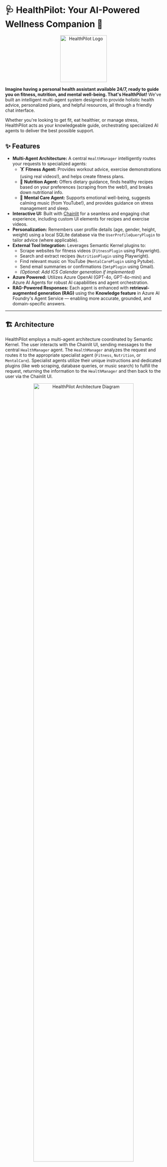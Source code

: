# 🩺 HealthPilot: Your AI-Powered Wellness Companion 🚀

<p align="center">
  <img src="./public/logo_light.png" alt="HealthPilot Logo" width="150"/>
</p>

**Imagine having a personal health assistant available 24/7, ready to guide you on fitness, nutrition, and mental well-being. That's HealthPilot!** We've built an intelligent multi-agent system designed to provide holistic health advice, personalized plans, and helpful resources, all through a friendly chat interface.

Whether you're looking to get fit, eat healthier, or manage stress, HealthPilot acts as your knowledgeable guide, orchestrating specialized AI agents to deliver the best possible support.

## ✨ Features

* **Multi-Agent Architecture:** A central `HealthManager` intelligently routes your requests to specialized agents:
    * 🏋️ **Fitness Agent:** Provides workout advice, exercise demonstrations (using real videos!), and helps create fitness plans.
    * 🍎 **Nutrition Agent:** Offers dietary guidance, finds healthy recipes based on your preferences (scraping from the web!), and breaks down nutritional info.
    * 🧠 **Mental Care Agent:** Supports emotional well-being, suggests calming music (from YouTube!), and provides guidance on stress management and sleep.
* **Interactive UI:** Built with [Chainlit](https://chainlit.io/) for a seamless and engaging chat experience, including custom UI elements for recipes and exercise videos.
* **Personalization:** Remembers user profile details (age, gender, height, weight) using a local SQLite database via the `UserProfileQueryPlugin` to tailor advice (where applicable).
* **External Tool Integration:** Leverages Semantic Kernel plugins to:
    * Scrape websites for fitness videos (`FitnessPlugin` using Playwright).
    * Search and extract recipes (`NutritionPlugin` using Playwright).
    * Find relevant music on YouTube (`MentalCarePlugin` using Pytube).
    * Send email summaries or confirmations (`SmtpPlugin` using Gmail).
    * *(Optional: Add ICS Calendar generation if implemented)*
* **Azure Powered:** Utilizes Azure OpenAI (GPT-4o, GPT-4o-mini) and Azure AI Agents for robust AI capabilities and agent orchestration.
* **RAG-Powered Responses:** Each agent is enhanced with **retrieval-augmented generation (RAG)** using the **Knowledge feature** in Azure AI Foundry's Agent Service — enabling more accurate, grounded, and domain-specific answers.


---

## 🏗️ Architecture

HealthPilot employs a multi-agent architecture coordinated by Semantic Kernel. The user interacts with the Chainlit UI, sending messages to the central `HealthManager` agent. The `HealthManager` analyzes the request and routes it to the appropriate specialist agent (`Fitness`, `Nutrition`, or `MentalCare`). Specialist agents utilize their unique instructions and dedicated plugins (like web scraping, database queries, or music search) to fulfill the request, returning the information to the `HealthManager` and then back to the user via the Chainlit UI.

<p align="center">
  <img src="./architecture.jpg" alt="HealthPilot Architecture Diagram" width="80%"/>
  <br/><em>Figure 1: HealthPilot System Architecture</em>
</p>

**Core Components:**

* **Chainlit:** Provides the frontend chat interface and manages user sessions.
* **Semantic Kernel:** Orchestrates the overall workflow, manages plugins, and interacts with AI models.
* **Azure AI Agents:** Hosts the specialized agents (Fitness, Nutrition, MentalCare) defined with specific instructions and tools (plugins). Uses GPT-4o.
* **Azure OpenAI Service:** Provides the underlying LLMs (GPT-4o-mini for the `HealthManager`).
* **Plugins:** Modular components (`.py` files in `/plugins`) that give agents specific skills (web scraping, database access, API calls, etc.).

## 🛠️ Tech Stack

![Python](https://img.shields.io/badge/Python-3.11+-blue?style=for-the-badge&logo=python&logoColor=white)
![Semantic Kernel](https://img.shields.io/badge/Semantic%20Kernel-Microsoft-orange?style=for-the-badge)
![Azure](https://img.shields.io/badge/Azure-OpenAI%20%26%20AI%20Agents-blue?style=for-the-badge&logo=microsoftazure&logoColor=white)
![Chainlit](https://img.shields.io/badge/Chainlit-UI-green?style=for-the-badge)
![Playwright](https://img.shields.io/badge/Playwright-Web%20Scraping-darkgreen?style=for-the-badge&logo=playwright)
![SQLite](https://img.shields.io/badge/SQLite-Database-blue?style=for-the-badge&logo=sqlite&logoColor=white)
![Pytube](https://img.shields.io/badge/Pytube-YouTube-red?style=for-the-badge&logo=youtube)
![dotenv](https://img.shields.io/badge/dotenv-Config-yellow?style=for-the-badge)

## 🚀 Getting Started

Let's get HealthPilot running on your local machine!

### Prerequisites

* **Python:** Version 3.10+ recommended.
* **Git:** To clone the repository.
* **Azure Account & Services:**
    * An active Azure subscription.
    * An Azure OpenAI resource with eg. **GPT-4o-mini** deployed (for the `HealthManager`).
    * An Azure AI Studio/Foundry project with three **Azure AI Agents** created using the eg. **GPT-4o** model (Fitness, Nutrition, MentalCare). Set agent prompts in `agents/*.py` files. Note the `Agent ID` for each. For each agent, upload the corresponding PDF from the `knowledge/` folder into the **Knowledge** section of Azure AI Studio to enable RAG-based responses:

| Agent            | Knowledge PDF File                                      | Description                                |
|------------------|---------------------------------------------------------|--------------------------------------------|
| FitnessAgent     | ACE-Personal-Trainer-Manual-PDFDrive-.pdf              | Exercise science and workout planning      |
| NutritionAgent   | Dietary_Guidelines_for_Americans_2020-2025.pdf         | Official dietary guidance and nutrition    |
| MentalCareAgent  | therapists_guide_to_brief_cbtmanual.pdf                | Cognitive behavioral therapy and mental care |

### Installation & Setup

1.  **Clone the Repository:**
    ```bash
    git clone <your-repository-url>
    cd <repository-directory>
    ```

2.  **Create a Virtual Environment:** (Recommended)
    ```bash
    python -m venv .venv
    source .venv/bin/activate  # Linux/macOS
    # .venv\Scripts\activate  # Windows
    ```

3.  **Install Dependencies:**
    ```bash
    pip install -r requirements.txt
    ```

4.  **Install Playwright Browsers:** (Needed for Nutrition & Fitness plugins)
    ```bash
    playwright install --with-deps
    ```

5.  **Configure Environment Variables:**
    * Create a `.env` file in the project root directory.
    * Add the following variables, replacing placeholder values with your actual credentials:

        ```dotenv
        AZURE_OPENAI_DEPLOYMENT_NAME="gpt-4o-mini" # Or your deployment name
        AZURE_OPENAI_API_KEY="your_aoai_api_key"
        AZURE_OPENAI_ENDPOINT="https://your_aoai_[endpoint.openai.azure.com/](https://endpoint.openai.azure.com/)"
        AZURE_OPENAI_API_VERSION="2024-05-01-preview" # Or your API version
        AZURE_AI_AGENT_PROJECT_CONNECTION_STRING="your_connection_string"
        FITNESS_ASSISTANT="your_fitness_agent_id"
        NUTRITION_ASSISTANT="your_nutrition_agent_id"
        MENTAL_CARE_ASSISTANT="your_mentalcare_agent_id"
        SENDER_EMAIL="your_gmail_address@gmail.com"
        APP_PASSWORD="your_16_character_gmail_app_password"
        CHAINLIT_AUTH_SECRET="your_generated_chainlit_secret" 
        # Generate using: chainlit create-secret
        ```

### Running the Application

1.  **Start Chainlit:**
    ```bash
    chainlit run app.py -w
    ```
    *(The `-w` flag enables auto-reloading during development)*

2.  **Access HealthPilot:**
    * Open your browser and navigate to `http://localhost:8000` (or the port specified by Chainlit).
    * Log in using the simple credentials defined in `app.py` (default: `admin`/`123`) if prompted.

3.  **Start Chatting!** Use the starter prompts or ask your own health-related questions.

## ☁️ Deployment

Refer the below link to test the application:

Project Link: https://healthpilot-ebb2fue5ewbegcgv.eastus2-01.azurewebsites.net

## 💡 Future Improvements

* **Persistent & Scalable Storage:** Replace SQLite with a cloud database (e.g., Azure SQL, Cosmos DB) for user profiles.
* **Enhanced Personalization:** Track progress, preferences, and provide proactive recommendations.
* **Wearable Integration:** Connect with fitness trackers or health APIs.
* **Calendar Integration:** Implement direct calendar event creation (using `.ics` generation or potentially MS Graph/Google Calendar API).
* **More Modalities:** Explore image analysis (e.g., food logging) or voice input.

## 🙏 Acknowledgements

* The [Semantic Kernel](https://github.com/microsoft/semantic-kernel) team for the powerful orchestration framework.
* The [Chainlit](https://chainlit.io/) team for the awesome chat UI library.
* Azure AI and OpenAI for the cutting-edge AI models.

## Team
- **Yushuhong Lin** ([ylin766](https://github.com/ylin766))
- **Akhil Deshneni** ([deshneni-akhil](https://github.com/deshneni-akhil))
